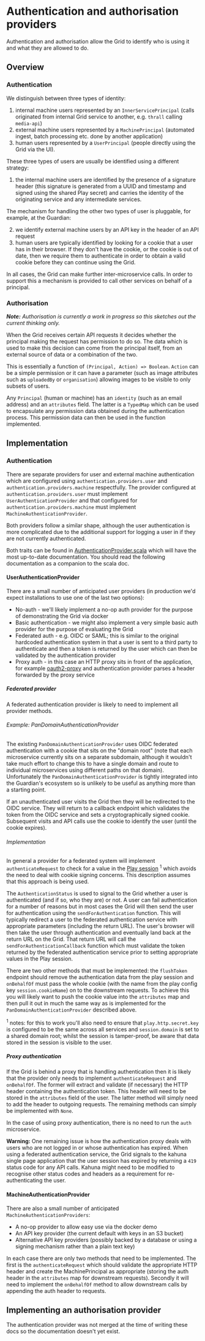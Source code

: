 Authentication and authorisation providers
==========================================

Authentication and authorisation allow the Grid to identify who is using it and what they are allowed to do.

Overview
--------

### Authentication

We distinguish between three types of identity:

1. internal machine users represented by an `InnerServicePrincipal` (calls originated from internal Grid service to another, e.g. `thrall` calling `media-api`)
2. external machine users represented by a `MachinePrincipal` (automated ingest, batch processing etc. done by another
  application)
3. human users represented by a `UserPrincipal` (people directly using the Grid via the UI).

These three types of users are usually be identified using a different strategy:

1. the internal machine users are identified by the presence of a signature header (this signature is generated from a UUID and timestamp and signed using the shared Play secret) and carries the identity of the originating service and any intermediate services. 

The mechanism for handling the other two types of user is pluggable, for example, at the Guardian:

2. we identify external machine users by an API key in the header of an API request
3. human users are typically identified by looking for a cookie that a user has in their browser. If they don't have the cookie, or the cookie is out of date, then we require them to authenticate in order to obtain a valid cookie before they can continue using the Grid.

In all cases, the Grid can make further inter-microservice calls. In order to support this a mechanism is provided to call
other services on behalf of a principal.

### Authorisation

_**Note:** Authorisation is currently a work in progress so this sketches out the current thinking only._

When the Grid receives certain API requests it decides whether the principal making the request has permission to do so.
The data which is used to make this decision can come from the principal itself, from an external source of data or a
combination of the two.

This is essentially a function of `(Principal, Action) => Boolean`. `Action` can be a simple permission or it can have a
parameter (such as image attributes such as `uploadedBy` or `organisation`) allowing images to be visible to only
subsets of users.

Any `Principal` (human or machine) has an `identity` (such as an email address) and an `attributes` field. The latter is
a `TypedMap` which can be used to encapsulate any permission data obtained during the authentication process. This
permission data can then be used in the function implemented.

## Implementation

### Authentication

There are separate providers for user and external machine authentication which are configured using
`authentication.providers.user` and `authentication.providers.machine` respectfully. The provider configured at
`authentication.providers.user` must implement `UserAuthenticationProvider` and that configured for
`authentication.providers.machine` must implement `MachineAuthenticationProvider`.

Both providers follow a similar shape, although the user authentication is more complicated due to the additional
support for logging a user in if they are not currently authenticated.

Both traits can be found in
[AuthenticationProvider.scala](https://github.com/guardian/grid/blob/main/common-lib/src/main/scala/com/gu/mediaservice/lib/auth/provider/AuthenticationProvider.scala)
which will have the most up-to-date documentation. You should read the following documentation as a companion to the
scala doc.

#### UserAuthenticationProvider

There are a small number of anticipated user providers (in production we'd expect installations to use one of the last
two options):

* No-auth - we'll likely implement a no-op auth provider for the purpose of demonstrating the Grid via docker
* Basic authentication - we might also implement a very simple basic auth provider for the purpose of evaluating the
  Grid
* Federated auth - e.g. OIDC or SAML; this is similar to the original hardcoded authentication system in that a user is
  sent to a third party to authenticate and then a token is returned by the user which can then be validated by the
  authentication provider
* Proxy auth - in this case an HTTP proxy sits in front of the application, for example
  [oauth2-proxy](https://github.com/oauth2-proxy/oauth2-proxy) and authentication provider parses a header forwarded by
  the proxy service

##### Federated provider

A federated authentication provider is likely to need to implement all provider methods.

###### Example: PanDomainAuthenticationProvider

The existing `PanDomainAuthenticationProvider` uses OIDC federated authentication with a cookie that sits on the "domain
root" (note that each microservice currently sits on a separate subdomain, although it wouldn't take much effort to
change this to have a single domain and route to individual microservices using different paths on that domain).
Unfortunately the `PanDomainAuthenticationProvider` is tightly integrated into the Guardian's ecosystem so is unlikely
to be useful as anything more than a starting point.

If an unauthenticated user visits the Grid then they will be redirected to the OIDC service. They will return to a
callback endpoint which validates the token from the OIDC service and sets a cryptographically signed cookie. Subsequent
visits and API calls use the cookie to identify the user (until the cookie expires).

###### Implementation

In general a provider for a federated system will implement `authenticateRequest` to check for a value in
the [Play session](https://www.playframework.com/documentation/2.8.4/ScalaSessionFlash#Storing-data-in-the-Session)
<sup>1</sup> which avoids the need to deal with cookie signing concerns. This description assumes that this approach is
being used.

The `AuthenticationStatus` is used to signal to the Grid whether a user is authenticated (and if so, who they are) or
not. A user can fail authentication for a number of reasons but in most cases the Grid will then send the user for
authentication using the `sendForAuthentication` function. This will typically redirect a user to the federated
authentication service with appropriate parameters (including the return URL). The user's browser will then take the
user through authentication and eventually land back at the return URL on the Grid. That return URL will call the
`sendForAuthenticationCallback` function which must validate the token returned by the federated authentication service
prior to setting appropriate values in the Play session.

There are two other methods that must be implemented: the `flushToken` endpoint should remove the authentication data
from the play session and `onBehalfOf` must pass the whole cookie (with the name from the play config key
`session.cookieName`) on to the downstream requests. To achieve this you will likely want to push the cookie value into
the `attributes` map and then pull it out in much the same way as is implemented for the
`PanDomainAuthenticationProvider` described above.

<sup>1</sup> notes: for this to work you'll also need to ensure that `play.http.secret.key` is configured to be the same
across all services and `session.domain` is set to a shared domain root; whilst the session is tamper-proof, be aware
that data stored in the session is visible to the user.

##### Proxy authentication

If the Grid is behind a proxy that is handling authentication then it is likely that the provider only needs to
implement `authenticateRequest` and `onBehalfOf`. The former will extract and validate (if necessary) the HTTP header
containing the authentication token. This header will need to be stored in the `attributes` field of the user. The
latter method will simply need to add the header to outgoing requests. The remaining methods can simply be implemented
with `None`.

In the case of using proxy authentication, there is no need to run the `auth` microservice.

**Warning:** One remaining issue is how the authentication proxy deals with users who are not logged in or whose
authentication has expired. When using a federated authentication service, the Grid signals to the kahuna single page
application that the user session has expired by returning a `419` status code for any API calls. Kahuna might need to
be modified to recognise other status codes and headers as a requirement for re-authenticating the user.

#### MachineAuthenticationProvider

There are also a small number of anticipated `MachineAuthenticationProviders`:

* A no-op provider to allow easy use via the docker demo
* An API key provider (the current default with keys in an S3 bucket)
* Alternative API key providers (possibly backed by a database or using a signing mechanism rather than a plain text
  key)

In each case there are only two methods that need to be implemented. The first is the `authenticateRequest` which should
validate the appropriate HTTP header and create the MachinePrincipal as appropriate (storing the auth header in the
`attributes` map for downstream requests). Secondly it will need to implement the `onBehalfOf` method to allow
downstream calls by appending the auth header to requests.

## Implementing an authorisation provider

The authentication provider was not merged at the time of writing these docs so the documentation doesn't yet exist.
